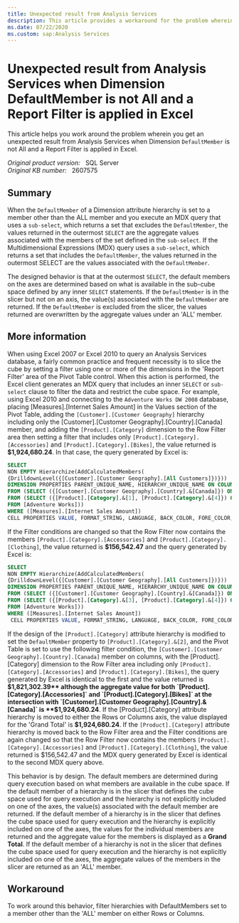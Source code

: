 ```yaml
---
title: Unexpected result from Analysis Services
description: This article provides a workaround for the problem wherein you get an unexpected result from Analysis Services when Dimension DefaultMember is not All and a Report Filter is applied in Excel.
ms.date: 07/22/2020
ms.custom: sap:Analysis Services
---
```

# Unexpected result from Analysis Services when Dimension DefaultMember is not All and a Report Filter is applied in Excel

This article helps you work around the problem wherein you get an unexpected result from Analysis Services when Dimension `DefaultMember` is not All and a Report Filter is applied in Excel.

_Original product version:_ &nbsp; SQL Server  
_Original KB number:_ &nbsp; 2607575

## Summary

When the `DefaultMember` of a Dimension attribute hierarchy is set to a member other than the ALL member and you execute an MDX query that uses a `sub-select`, which returns a set that excludes the `DefaultMember`, the values returned in the outermost `SELECT` are the aggregate values associated with the members of the set defined in the `sub-select`. If the Multidimensional Expressions (MDX) query uses a `sub-select`, which returns a set that includes the `DefaultMember`, the values returned in the outermost SELECT are the values associated with the `DefaultMember`.

The designed behavior is that at the outermost `SELECT`, the default members on the axes are determined based on what is available in the sub-cube space defined by any inner `SELECT` statements. If the `DefaultMember` is in the slicer but not on an axis, the value(s) associated with the `DefaultMember` are returned. If the `DefaultMember` is excluded from the slicer, the values returned are overwritten by the aggregate values under an 'ALL' member.

## More information

When using Excel 2007 or Excel 2010 to query an Analysis Services database, a fairly common practice and frequent necessity is to slice the cube by setting a filter using one or more of the dimensions in the 'Report Filter' area of the Pivot Table control. When this action is performed, the Excel client generates an MDX query that includes an inner `SELECT` or `sub-select` clause to filter the data and restrict the cube space. For example, using Excel 2010 and connecting to the `Adventure Works DW 2008` database, placing [Measures].[Internet Sales Amount] in the Values section of the Pivot Table, adding the `[Customer].[Customer Geography]` hierarchy including only the [Customer].[Customer Geography].[Country].[Canada] member, and adding the `[Product].[Category]` dimension to the Row Filter area then setting a filter that includes only `[Product].[Category].[Accessories]` and `[Product].[Category].[Bikes]`, the value returned is **$1,924,680.24**. In that case, the query generated by Excel is:

```sql
SELECT
NON EMPTY Hierarchize(AddCalculatedMembers(
{DrilldownLevel({[Customer].[Customer Geography].[All Customers]})}))
DIMENSION PROPERTIES PARENT_UNIQUE_NAME, HIERARCHY_UNIQUE_NAME ON COLUMNS
FROM (SELECT ({[Customer].[Customer Geography].[Country].&[Canada]}) ON COLUMNS
FROM (SELECT ({[Product].[Category].&[1], [Product].[Category].&[4]}) ON COLUMNS
FROM [Adventure Works]))
WHERE ([Measures].[Internet Sales Amount])
CELL PROPERTIES VALUE, FORMAT_STRING, LANGUAGE, BACK_COLOR, FORE_COLOR, FONT_FLAGS
```

If the Filter conditions are changed so that the Row Filter now contains the members `[Product].[Category].[Accessories]` and `[Product].[Category].[Clothing]`, the value returned is **$156,542.47** and the query generated by Excel is:

```sql
SELECT
NON EMPTY Hierarchize(AddCalculatedMembers(
{DrilldownLevel({[Customer].[Customer Geography].[All Customers]})}))
DIMENSION PROPERTIES PARENT_UNIQUE_NAME, HIERARCHY_UNIQUE_NAME ON COLUMNS
FROM (SELECT ({[Customer].[Customer Geography].[Country].&[Canada]}) ON COLUMNS
FROM (SELECT ({[Product].[Category].&[3], [Product].[Category].&[4]}) ON COLUMNS
FROM [Adventure Works]))
WHERE ([Measures].[Internet Sales Amount])
 CELL PROPERTIES VALUE, FORMAT_STRING, LANGUAGE, BACK_COLOR, FORE_COLOR, FONT_FLAGS
```

If the design of the `[Product].[Category]` attribute hierarchy is modified to set the `DefaultMember` property to `[Product].[Category].&[2]`, and the Pivot Table is set to use the following filter condition, the `[Customer].[Customer Geography].[Country].[Canada]` member on columns, with the [Product].[Category] dimension to the Row Filter area including only `[Product].[Category].[Accessories]` and `[Product].[Category].[Bikes]`, the query generated by Excel is identical to the first and the value returned is **$1,821,302.39** although the aggregate value for both `[Product].[Category].[Accessories]` and `[Product].[Category].[Bikes]` at the intersection with `[Customer].[Customer Geography].[Country].&[Canada]` is **$1,924,680.24**. If the [Product].[Category] attribute hierarchy is moved to either the Rows or Columns axis, the value displayed for the 'Grand Total' is **$1,924,680.24**. If the `[Product].[Category]` attribute hierarchy is moved back to the Row Filter area and the Filter conditions are again changed so that the Row Filter now contains the members `[Product].[Category].[Accessories]` and `[Product].[Category].[Clothing]`, the value returned is $156,542.47 and the MDX query generated by Excel is identical to the second MDX query above.

This behavior is by design. The default members are determined during query execution based on what members are available in the cube space. If the default member of a hierarchy is in the slicer that defines the cube space used for query execution and the hierarchy is not explicitly included on one of the axes, the value(s) associated with the default member are returned. If the default member of a hierarchy is in the slicer that defines the cube space used for query execution and the hierarchy is explicitly included on one of the axes, the values for the individual members are returned and the aggregate value for the members is displayed as a **Grand Total**. If the default member of a hierarchy is not in the slicer that defines the cube space used for query execution and the hierarchy is not explicitly included on one of the axes, the aggregate values of the members in the slicer are returned as an 'ALL' member.

## Workaround

To work around this behavior, filter hierarchies with DefaultMembers set to a member other than the 'ALL' member on either Rows or Columns.
